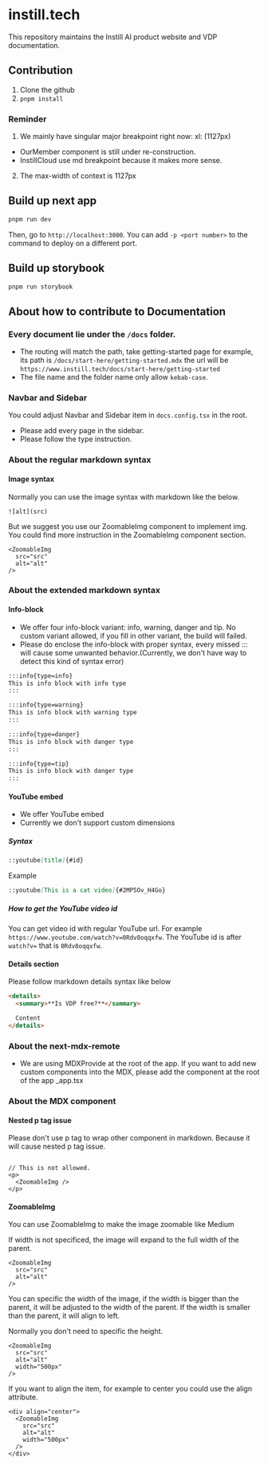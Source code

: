 # instill.tech

This repository maintains the Instill AI product website and VDP documentation.

## Contribution
1. Clone the github
2. `pnpm install`

### Reminder

1. We mainly have singular major breakpoint right now: xl: (1127px)
  - OurMember component is still under re-construction.
  - InstillCloud use md breakpoint because it makes more sense.
2. The max-width of context is 1127px

## Build up next app
```bash
pnpm run dev
```

Then, go to `http://localhost:3000`. You can add `-p <port number>` to the command to deploy on a different port.

## Build up storybook
```bash
pnpm run storybook
```

## About how to contribute to Documentation

### Every document lie under the `/docs` folder.

- The routing will match the path, take getting-started page for example, its path is `/docs/start-here/getting-started.mdx` the url will be `https://www.instill.tech/docs/start-here/getting-started`
- The file name and the folder name only allow `kebab-case`.

### Navbar and Sidebar

You could adjust Navbar and Sidebar item in `docs.config.tsx` in the root.

- Please add every page in the sidebar. 
- Please follow the type instruction.

### About the regular markdown syntax

#### Image syntax

Normally you can use the image syntax with markdown like the below.

```
![alt](src)
```

But we suggest you use our ZoomableImg component to implement img. You could find more instruction in the ZoomableImg component section.

```
<ZoomableImg 
  src="src"
  alt="alt"
/>
```

### About the extended markdown syntax

#### Info-block

- We offer four info-block variant: info, warning, danger and tip. No custom variant allowed, if you fill in other variant, the build will failed. 
- Please do enclose the info-block with proper syntax, every missed ::: will cause some unwanted behavior.(Currently, we don't have way to detect this kind of syntax error)


```md
:::info{type=info}
This is info block with info type
:::
```

```md
:::info{type=warning}
This is info block with warning type
:::
```

```md
:::info{type=danger}
This is info block with danger type
:::
```

```md
:::info{type=tip}
This is info block with danger type
:::
```

#### YouTube embed

- We offer YouTube embed
- Currently we don't support custom dimensions

##### Syntax

```md
::youtube[title]{#id}
```

Example

```md
::youtube[This is a cat video]{#2MP5Ov_H4Go}
```

##### How to get the YouTube video id

You can get video id with regular YouTube url. For example `https://www.youtube.com/watch?v=0Rdv8oqqxfw`. The YouTube id is after `watch?v=` that is `0Rdv8oqqxfw`.

#### Details section

Please follow markdown details syntax like below

```md
<details>
  <summary>**Is VDP free?**</summary>

  Content
</details>
```

### About the next-mdx-remote

- We are using MDXProvide at the root of the app. If you want to add new custom components into the MDX, please add the component at the root of the app _app.tsx

### About the MDX component

#### Nested p tag issue

Please don't use p tag to wrap other component in markdown. Because it will cause nested p tag issue.

```mdx

// This is not allowed.
<p>
  <ZoomableImg />
</p>

```

#### ZoomableImg

You can use ZoomableImg to make the image zoomable like Medium

If width is not specificed, the image will expand to the full width of the parent.

```
<ZoomableImg 
  src="src"
  alt="alt"
/>
```

You can specific the width of the image, if the width is bigger than the parent, it will be adjusted to the width of the parent. If the width is smaller than the parent, it will align to left.

Normally you don't need to specific the height.

```
<ZoomableImg 
  src="src"
  alt="alt"
  width="500px"
/>
```

If you want to align the item, for example to center you could use the align attribute.

```
<div align="center">
  <ZoomableImg 
    src="src"
    alt="alt"
    width="500px"
  />
</div>
```